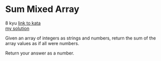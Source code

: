 # Sum Mixed Array
8 kyu
[link to kata](https://www.codewars.com/kata/57eaeb9578748ff92a000009/train/javascript)
<br>
[my solution](./kata.js)

Given an array of integers as strings and numbers, return the sum of the array values as if all were numbers.

Return your answer as a number.